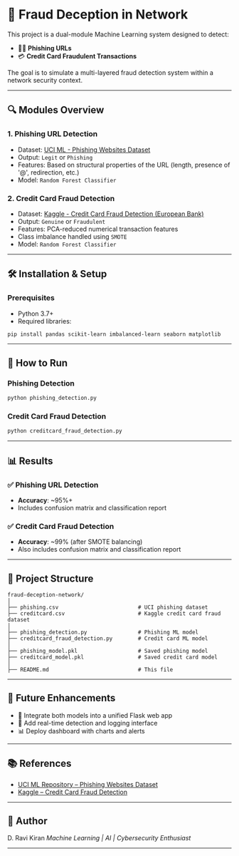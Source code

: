 # 🚨 Fraud Deception in Network

This project is a dual-module Machine Learning system designed to detect:
- 🕵️‍♂️ **Phishing URLs**
- 💳 **Credit Card Fraudulent Transactions**

The goal is to simulate a multi-layered fraud detection system within a network security context.

---

## 🔍 Modules Overview

### 1. Phishing URL Detection
- Dataset: [UCI ML - Phishing Websites Dataset](https://archive.ics.uci.edu/ml/datasets/phishing+websites)
- Output: `Legit` or `Phishing`
- Features: Based on structural properties of the URL (length, presence of '@', redirection, etc.)
- Model: `Random Forest Classifier`

### 2. Credit Card Fraud Detection
- Dataset: [Kaggle - Credit Card Fraud Detection (European Bank)](https://www.kaggle.com/datasets/mlg-ulb/creditcardfraud)
- Output: `Genuine` or `Fraudulent`
- Features: PCA-reduced numerical transaction features
- Class imbalance handled using `SMOTE`
- Model: `Random Forest Classifier`

---

## 🛠️ Installation & Setup

### Prerequisites
- Python 3.7+
- Required libraries:
```bash
pip install pandas scikit-learn imbalanced-learn seaborn matplotlib
````

---

## 🚀 How to Run

### Phishing Detection

```python
python phishing_detection.py
```

### Credit Card Fraud Detection

```python
python creditcard_fraud_detection.py
```

---

## 📊 Results

### ✅ Phishing URL Detection

* **Accuracy**: \~95%+
* Includes confusion matrix and classification report

### ✅ Credit Card Fraud Detection

* **Accuracy**: \~99% (after SMOTE balancing)
* Also includes confusion matrix and classification report

---

## 📁 Project Structure

```
fraud-deception-network/
│
├── phishing.csv                         # UCI phishing dataset
├── creditcard.csv                       # Kaggle credit card fraud dataset
│
├── phishing_detection.py                # Phishing ML model
├── creditcard_fraud_detection.py        # Credit card ML model
│
├── phishing_model.pkl                   # Saved phishing model
├── creditcard_model.pkl                 # Saved credit card model
│
├── README.md                            # This file
```

---

## 🎯 Future Enhancements

* 🔄 Integrate both models into a unified Flask web app
* 📡 Add real-time detection and logging interface
* 📊 Deploy dashboard with charts and alerts

---

## 📚 References

* [UCI ML Repository – Phishing Websites Dataset](https://archive.ics.uci.edu/ml/datasets/phishing+websites)
* [Kaggle – Credit Card Fraud Detection](https://www.kaggle.com/datasets/mlg-ulb/creditcardfraud)

---

## 🧠 Author

D. Ravi Kiran
*Machine Learning | AI | Cybersecurity Enthusiast*

---
